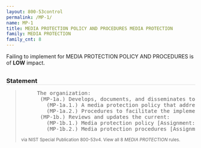 ```yaml
---
layout: 800-53control
permalink: /MP-1/
name: MP-1
title: MEDIA PROTECTION POLICY AND PROCEDURES MEDIA PROTECTION
family: MEDIA PROTECTION
family_cnt: 8
---
```

<p class="text-info">Failing to implement for MEDIA PROTECTION POLICY AND PROCEDURES is of <b>LOW</b> impact.</p>

<h3 style="border-bottom:1px solid #ddd;margin:30px 0 8px 0;">Statement</h3>
<blockquote>
<pre>     The organization: 
      (MP-1a.) Develops, documents, and disseminates to [Assignment: organization-defined personnel or roles]: 
        (MP-1a.1.) A media protection policy that addresses purpose, scope, roles, responsibilities, management commitment, coordination among organizational entities, and compliance; and 
        (MP-1a.2.) Procedures to facilitate the implementation of the media protection policy and associated media protection controls; and 
      (MP-1b.) Reviews and updates the current: 
        (MP-1b.1.) Media protection policy [Assignment: organization-defined frequency]; and 
        (MP-1b.2.) Media protection procedures [Assignment: organization-defined frequency]. 
</pre>
<p><small>via NIST Special Publication 800-53v4. View all 8 <i>MEDIA PROTECTION</i> rules. <a href="/cce/ssg/group/$Group_id"><span class="glyphicon glyphicon-link"></span></a> </small></p>
</blockquote>

